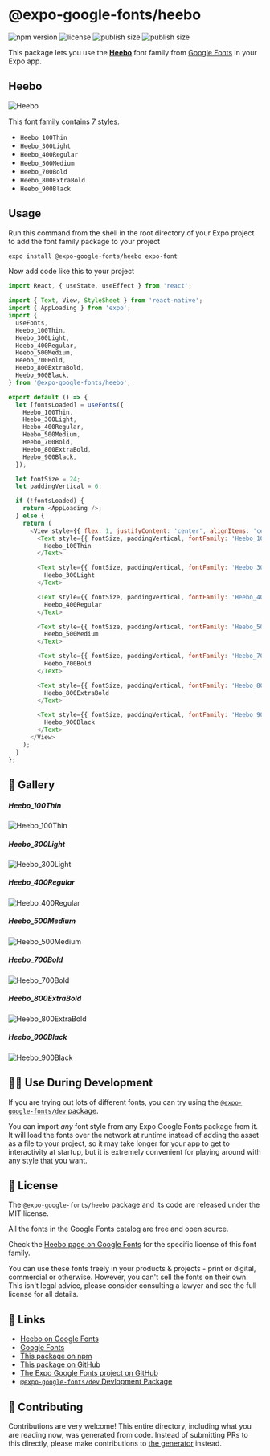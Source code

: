 # @expo-google-fonts/heebo

![npm version](https://flat.badgen.net/npm/v/@expo-google-fonts/heebo)
![license](https://flat.badgen.net/github/license/expo/google-fonts)
![publish size](https://flat.badgen.net/packagephobia/install/@expo-google-fonts/heebo)
![publish size](https://flat.badgen.net/packagephobia/publish/@expo-google-fonts/heebo)

This package lets you use the [**Heebo**](https://fonts.google.com/specimen/Heebo) font family from [Google Fonts](https://fonts.google.com/) in your Expo app.

## Heebo

![Heebo](./font-family.png)

This font family contains [7 styles](#-gallery).

- `Heebo_100Thin`
- `Heebo_300Light`
- `Heebo_400Regular`
- `Heebo_500Medium`
- `Heebo_700Bold`
- `Heebo_800ExtraBold`
- `Heebo_900Black`

## Usage

Run this command from the shell in the root directory of your Expo project to add the font family package to your project
```sh
expo install @expo-google-fonts/heebo expo-font
```

Now add code like this to your project
```js
import React, { useState, useEffect } from 'react';

import { Text, View, StyleSheet } from 'react-native';
import { AppLoading } from 'expo';
import {
  useFonts,
  Heebo_100Thin,
  Heebo_300Light,
  Heebo_400Regular,
  Heebo_500Medium,
  Heebo_700Bold,
  Heebo_800ExtraBold,
  Heebo_900Black,
} from '@expo-google-fonts/heebo';

export default () => {
  let [fontsLoaded] = useFonts({
    Heebo_100Thin,
    Heebo_300Light,
    Heebo_400Regular,
    Heebo_500Medium,
    Heebo_700Bold,
    Heebo_800ExtraBold,
    Heebo_900Black,
  });

  let fontSize = 24;
  let paddingVertical = 6;

  if (!fontsLoaded) {
    return <AppLoading />;
  } else {
    return (
      <View style={{ flex: 1, justifyContent: 'center', alignItems: 'center' }}>
        <Text style={{ fontSize, paddingVertical, fontFamily: 'Heebo_100Thin' }}>
          Heebo_100Thin
        </Text>

        <Text style={{ fontSize, paddingVertical, fontFamily: 'Heebo_300Light' }}>
          Heebo_300Light
        </Text>

        <Text style={{ fontSize, paddingVertical, fontFamily: 'Heebo_400Regular' }}>
          Heebo_400Regular
        </Text>

        <Text style={{ fontSize, paddingVertical, fontFamily: 'Heebo_500Medium' }}>
          Heebo_500Medium
        </Text>

        <Text style={{ fontSize, paddingVertical, fontFamily: 'Heebo_700Bold' }}>
          Heebo_700Bold
        </Text>

        <Text style={{ fontSize, paddingVertical, fontFamily: 'Heebo_800ExtraBold' }}>
          Heebo_800ExtraBold
        </Text>

        <Text style={{ fontSize, paddingVertical, fontFamily: 'Heebo_900Black' }}>
          Heebo_900Black
        </Text>
      </View>
    );
  }
};

```

## 🔡 Gallery

##### Heebo_100Thin
![Heebo_100Thin](./Heebo_100Thin.ttf.png)

##### Heebo_300Light
![Heebo_300Light](./Heebo_300Light.ttf.png)

##### Heebo_400Regular
![Heebo_400Regular](./Heebo_400Regular.ttf.png)

##### Heebo_500Medium
![Heebo_500Medium](./Heebo_500Medium.ttf.png)

##### Heebo_700Bold
![Heebo_700Bold](./Heebo_700Bold.ttf.png)

##### Heebo_800ExtraBold
![Heebo_800ExtraBold](./Heebo_800ExtraBold.ttf.png)

##### Heebo_900Black
![Heebo_900Black](./Heebo_900Black.ttf.png)


## 👩‍💻 Use During Development

If you are trying out lots of different fonts, you can try using the [`@expo-google-fonts/dev` package](https://github.com/expo/google-fonts/tree/master/font-packages/dev#readme).

You can import *any* font style from any Expo Google Fonts package from it. It will load the fonts
over the network at runtime instead of adding the asset as a file to your project, so it may take longer
for your app to get to interactivity at startup, but it is extremely convenient
for playing around with any style that you want.

## 📖 License

The `@expo-google-fonts/heebo` package and its code are released under the MIT license.

All the fonts in the Google Fonts catalog are free and open source.

Check the [Heebo page on Google Fonts](https://fonts.google.com/specimen/Heebo) for the specific license of this font family.

You can use these fonts freely in your products & projects - print or digital, commercial or otherwise. However, you can't sell the fonts on their own. This isn't legal advice, please consider consulting a lawyer and see the full license for all details.

## 🔗 Links

- [Heebo on Google Fonts](https://fonts.google.com/specimen/Heebo)
- [Google Fonts](https://fonts.google.com/)
- [This package on npm](https://www.npmjs.com/package/@expo-google-fonts/heebo)
- [This package on GitHub](https://github.com/expo/google-fonts/tree/master/font-packages/heebo)
- [The Expo Google Fonts project on GitHub](https://github.com/expo/google-fonts)
- [`@expo-google-fonts/dev` Devlopment Package](https://github.com/expo/google-fonts/tree/master/font-packages/dev)

## 🤝 Contributing

Contributions are very welcome! This entire directory, including what you are reading now, was generated from code. Instead of submitting PRs to this directly, please make contributions to [the generator](https://github.com/expo/google-fonts/tree/master/packages/generator) instead.
